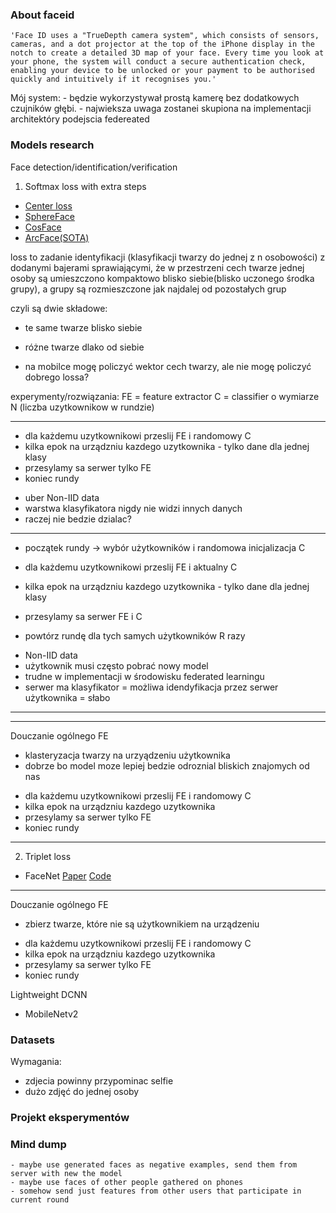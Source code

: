 ### About faceid
    'Face ID uses a "TrueDepth camera system", which consists of sensors, cameras, and a dot projector at the top of the iPhone display in the notch to create a detailed 3D map of your face. Every time you look at your phone, the system will conduct a secure authentication check, enabling your device to be unlocked or your payment to be authorised quickly and intuitively if it recognises you.'

Mój system:
    - będzie wykorzystywał prostą kamerę bez dodatkowych czujników głębi.
    - najwieksza uwaga zostanei skupiona na implementacji architektóry podejscia federeated


### Models research
Face detection/identification/verification
1. Softmax loss with extra steps
 - [Center loss](https://kpzhang93.github.io/papers/eccv2016.pdf)
 - [SphereFace](https://arxiv.org/abs/1704.08063)
 - [CosFace](https://arxiv.org/abs/1801.09414)
 - [ArcFace(SOTA)](https://arxiv.org/pdf/1801.07698v3.pdf)

loss to zadanie identyfikacji (klasyfikacji twarzy do jednej z n osobowości) z dodanymi bajerami
sprawiającymi, że w przestrzeni cech twarze jednej osoby są umieszczono kompaktowo blisko
siebie(blisko uczonego środka grupy), a grupy są rozmieszczone jak najdalej od pozostałych grup

czyli są dwie składowe:
- te same twarze blisko siebie
- różne twarze dlako od siebie

- na mobilce mogę policzyć wektor cech twarzy, ale nie mogę policzyć dobrego lossa?

experymenty/rozwiązania:
FE = feature extractor
C = classifier o wymiarze N (liczba uzytkownikow w rundzie)

---
* dla każdemu uzytkownikowi przeslij FE i randomowy C
* kilka epok na urządzniu kazdego uzytkownika - tylko dane dla jednej klasy
* przesylamy sa serwer tylko FE
* koniec rundy

- uber Non-IID data
- warstwa klasyfikatora nigdy nie widzi innych danych
- raczej nie bedzie dzialac?
---
* początek rundy -> wybór użytkowników i randomowa inicjalizacja C

* dla każdemu uzytkownikowi przeslij FE i aktualny C
* kilka epok na urządzniu kazdego uzytkownika - tylko dane dla jednej klasy
* przesylamy sa serwer FE i C
* powtórz rundę dla tych samych użytkowników R razy

- Non-IID data
- użytkownik musi często pobrać nowy model
- trudne w implementacji w środowisku federated learningu
- serwer ma klasyfikator = możliwa idendyfikacja przez serwer użytkownika = słabo
---

---
Douczanie ogólnego FE
- klasteryzacja twarzy na urzyądzeniu użytkownika
- dobrze bo model moze lepiej bedzie odroznial bliskich znajomych od nas

* dla każdemu uzytkownikowi przeslij FE i randomowy C
* kilka epok na urządzniu kazdego uzytkownika
* przesylamy sa serwer tylko FE
* koniec rundy
---

2. Triplet loss
- FaceNet [Paper](https://arxiv.org/pdf/1503.03832v3.pdf) [Code](https://github.com/timesler/facenet-pytorch)

---
Douczanie ogólnego FE
- zbierz twarze, które nie są użytkownikiem na urządzeniu

* dla każdemu uzytkownikowi przeslij FE i randomowy C
* kilka epok na urządzniu kazdego uzytkownika
* przesylamy sa serwer tylko FE
* koniec rundy


Lightweight DCNN
- MobileNetv2


### Datasets
Wymagania:
- zdjecia powinny przypominac selfie
- dużo zdjęć do jednej osoby


### Projekt eksperymentów



### Mind dump
    - maybe use generated faces as negative examples, send them from server with new the model
    - maybe use faces of other people gathered on phones
    - somehow send just features from other users that participate in current round


